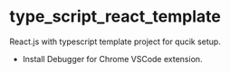 # type_script_react_template
React.js with typescript template project for qucik setup.

- Install Debugger for Chrome VSCode extension.
